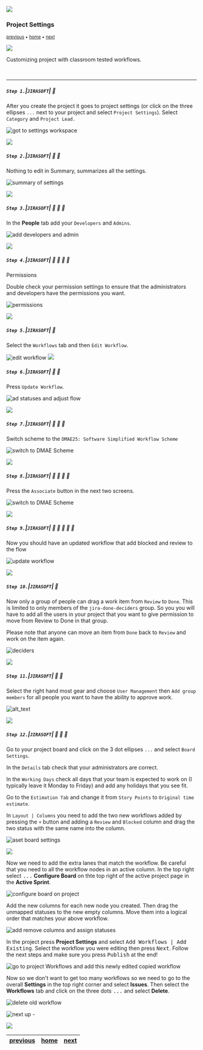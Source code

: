 ![](../images/line3.png)

### Project Settings

<sub>[previous](../new-project/README.md#user-content-create-new-project) • [home](../README.md#user-content-jira-software) • [next](../groups/README.md#user-content-groups)</sub>

![](../images/line3.png)

Customizing project with classroom tested workflows.

<br>

---

##### `Step 1.`\|`JIRASOFT`| :small_blue_diamond:

After you create the project it goes to project settings (or click on the three ellipses `...` next to your project and select `Project Settings`). Select `Category` and `Project Lead.`

![got to settings workspace](images/ProjectSettingsDetails.png)

![](../images/line2.png)

##### `Step 2.`\|`JIRASOFT`| :small_blue_diamond: :small_blue_diamond: 

Nothing to edit in Summary, summarizes all the settings.

![summary of settings](images/Summary.png)

![](../images/line2.png)

##### `Step 3.`\|`JIRASOFT`| :small_blue_diamond: :small_blue_diamond: :small_blue_diamond:

In the **People** tab add your `Developers` and `Admins`.

![add developers and admin](images/AddDevsAdmins.png)



![](../images/line2.png)

##### `Step 4.`\|`JIRASOFT`| :small_blue_diamond: :small_blue_diamond: :small_blue_diamond: :small_blue_diamond:

Permissions

Double check your permission settings to ensure that the administrators and developers have the permissions you want.

![permissions](images/Permissions.png)

![](../images/line2.png)

##### `Step 5.`\|`JIRASOFT`| :small_orange_diamond:


Select the `Workflows` tab and then `Edit Workflow`. 

![edit workflow](images/copyWorkflow.png)
![](../images/line2.png)

##### `Step 6.`\|`JIRASOFT`| :small_orange_diamond: :small_blue_diamond:

Press `Update Workflow`.

![ad statuses and adjust flow](images/UpdateWorkflow.png)

![](../images/line2.png)

##### `Step 7.`\|`JIRASOFT`| :small_orange_diamond: :small_blue_diamond: :small_blue_diamond:

Switch scheme to the `DMAE25: Software Simplified Workflow Scheme`

![switch to DMAE Scheme](images/DMAEWorkflowScheme.png)

![](../images/line.png)


##### `Step 8.`\|`JIRASOFT`| :small_orange_diamond: :small_blue_diamond: :small_blue_diamond: :small_blue_diamond:

Press the `Associate` button in the next two screens.

![switch to DMAE Scheme](images/PressAssociate.png)


![](../images/line2.png)

##### `Step 9.`\|`JIRASOFT`| :small_orange_diamond: :small_blue_diamond: :small_blue_diamond: :small_blue_diamond: :small_blue_diamond:

Now you should have an updated workflow that add blocked and review to the flow

![update workflow](images/UpdatedWorkflow.png)

![](../images/line2.png)

##### `Step 10.`\|`JIRASOFT`| :large_blue_diamond:

Now only a group of people can drag a work item from `Review` to `Done`.  This is limited to only members of the `jira-done-deciders` group. So you you will have to add all the users in your project that you want to give permission to move from Review to Done in that group.

Please note that anyone can move an item from `Done` back to `Review` and work on the item again.

![deciders](images/Deciders.png)


![](../images/line2.png)

##### `Step 11.`\|`JIRASOFT`| :large_blue_diamond: :small_blue_diamond:

Select the right hand most gear and choose `User Management` then `Add group members` for all people you want to have the ability to approve work.  

![alt_text](images/UserManagement.png)

![](../images/line2.png)

##### `Step 12.`\|`JIRASOFT`| :large_blue_diamond: :small_blue_diamond: :small_blue_diamond:

Go to your project board and click on the 3 dot ellipses `...` and select `Board Settings`.

In the `Details` tab check that your administrators are correct.

In the `Working Days` check all days that your team is expected to work on (I typically leave it Monday to Friday) and add any holidays that you see fit.

Go to the `Estimation Tab` and change it from `Story Points` to `Original time estimate`.

In `Layout | Columns` you need to add the two new workflows added by pressing the `+` button and adding a `Review` and `Blocked` column and drag the two status with the same name into the column.

![aset board settings](images/BoardSettings.png)

![](../images/line2.png)


Now we need to add the extra lanes that match the workflow.  Be careful that you need to all the workflow nodes in an active column.  In the top right select <kbd>...</kbd> **Configure Board** on thte top right of the active project page in the **Active Sprint**.

![configure board on project](images/configureBoard.png)

Add the new columns for each new node you created.  Then drag the unmapped statuses to the new empty columns.  Move them into a logical order that matches your above workflow.

![add remove columns and assign statuses](images/CreateNewColumnsAndMapStatuses.png)


In the project press **Project Settings** and select <kbd>Add Workflows | Add Existing</kbd>.  Select the workflow you were editing then press <kbd>Next</kbd>.  Follow the next steps and make sure you press <kbd>Publish</kbd> at the end!

![go to project Workflows and add this newly edited copied workflow](images/PublishNewWorkflow.png)


Now so we don't want to get too many workflows so we need to go to the overall **Settings** in the top right corner and select **Issues**.  Then select the **Workflows** tab and click on the three dots <kbd>...</kbd> and select **Delete**.

![delete old workflow](images/DeleteOldWorkflow.png)
<!-- <img src="https://via.placeholder.com/1000x100/45D7CA/000000/?text=Next Up - ADD NEXT PAGE"> -->

![next up - ](images/banner.png)

![](../images/line.png)

| [previous](../new-project/README.md#user-content-create-new-project)| [home](../README.md#user-content-jira-software) | [next](../groups/README.md#user-content-groups)|
|---------------------------|---|---|
